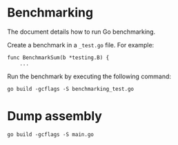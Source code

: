 # Benchmarking

The document details how to run Go benchmarking.

Create a benchmark in a ```_test.go``` file. For example:

```
func BenchmarkSum(b *testing.B) {
	...
```

Run the benchmark by executing the following command:

```
go build -gcflags -S benchmarking_test.go
```

# Dump assembly

```
go build -gcflags -S main.go
```
